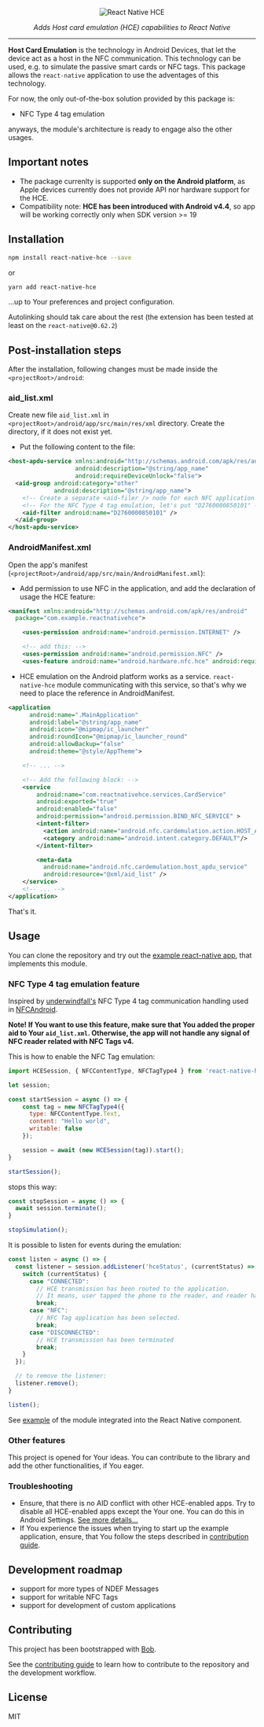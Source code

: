 <p align="center">
  <img src="logo.png" alt="React Native HCE">
</p>
<p align="center">
  <i>
    Adds Host card emulation (HCE) capabilities to React Native
  </i>
</p>

---

**Host Card Emulation** is the technology in Android Devices, that let the device act as a host in the NFC communication. This technology can be used, e.g. to simulate the passive smart cards or NFC tags.
This package allows the ``react-native`` application to use the adventages of this technology.

For now, the only out-of-the-box solution provided by this package is:

- NFC Type 4 tag emulation

anyways, the module's architecture is ready to engage also the other usages.

## Important notes

- The package currenlty is supported **only on the Android platform**, as Apple devices currently does not provide API nor hardware support for the HCE.
- Compatibility note: **HCE has been introduced with Android v4.4**, so app will be working correctly only when SDK version >= 19

## Installation

```sh
npm install react-native-hce --save
```

or

```sh
yarn add react-native-hce
```

...up to Your preferences and project configuration.

Autolinking should tak care about the rest (the extension has been tested at least on the ``react-native@0.62.2``)


## Post-installation steps

After the installation, following changes must be made inside the  ``<projectRoot>/android``:

### aid_list.xml

Create new file `aid_list.xml` in `<projectRoot>/android/app/src/main/res/xml` directory. Create the directory, if it does not exist yet.

- Put the following content to the file:

```xml
<host-apdu-service xmlns:android="http://schemas.android.com/apk/res/android"
                   android:description="@string/app_name"
                   android:requireDeviceUnlock="false">
  <aid-group android:category="other"
             android:description="@string/app_name">
    <!-- Create a separate <aid-filer /> node for each NFC application ID, that You intent to emulate/host. -->
    <!-- For the NFC Type 4 tag emulation, let's put "D2760000850101" -->
    <aid-filter android:name="D2760000850101" />
  </aid-group>
</host-apdu-service>
```

### AndroidManifest.xml

Open the app's manifest (``<projectRoot>/android/app/src/main/AndroidManifest.xml``):

- Add permission to use NFC in the application, and add the declaration of usage the HCE feature:

```xml
<manifest xmlns:android="http://schemas.android.com/apk/res/android"
  package="com.example.reactnativehce">

    <uses-permission android:name="android.permission.INTERNET" />

    <!-- add this: -->
    <uses-permission android:name="android.permission.NFC" />
    <uses-feature android:name="android.hardware.nfc.hce" android:required="true" />
```

- HCE emulation on the Android platform works as a service. ``react-native-hce`` module communicating with this service, so that's why we need to place the reference in AndroidManifest.

```xml
<application
      android:name=".MainApplication"
      android:label="@string/app_name"
      android:icon="@mipmap/ic_launcher"
      android:roundIcon="@mipmap/ic_launcher_round"
      android:allowBackup="false"
      android:theme="@style/AppTheme">

    <!-- ... -->

    <!-- Add the following block: -->
    <service
        android:name="com.reactnativehce.services.CardService"
        android:exported="true"
        android:enabled="false"
        android:permission="android.permission.BIND_NFC_SERVICE" >
        <intent-filter>
          <action android:name="android.nfc.cardemulation.action.HOST_APDU_SERVICE" />
          <category android:name="android.intent.category.DEFAULT"/>
        </intent-filter>

        <meta-data
          android:name="android.nfc.cardemulation.host_apdu_service"
          android:resource="@xml/aid_list" />
    </service>
    <!-- ... -->
</application>
```

That's it.

## Usage

You can clone the repository and try out the [example react-native app](example), that implements this module.

### NFC Type 4 tag emulation feature

Inspired by [underwindfall's](https://github.com/underwindfall) NFC Type 4 tag communication handling used in [NFCAndroid](https://github.com/underwindfall/NFCAndroid).

**Note! If You want to use this feature, make sure that You added the proper aid to Your ``aid_list.xml``. Otherwise, the app will not handle any signal of NFC reader related with NFC Tags v4.**

This is how to enable the NFC Tag emulation:

```js
import HCESession, { NFCContentType, NFCTagType4 } from 'react-native-hce';

let session;

const startSession = async () => {
    const tag = new NFCTagType4({
      type: NFCContentType.Text,
      content: "Hello world",
      writable: false
    });

    session = await (new HCESession(tag)).start();
}

startSession();
```

stops this way:

```js
const stopSession = async () => {
  await session.terminate();
}

stopSimulation();
```

It is possible to listen for events during the emulation:

```js
const listen = async () => {
  const listener = session.addListener('hceStatus', (currentStatus) => {
    switch (currentStatus) {
      case "CONNECTED":
        // HCE transmission has been routed to the application.
        // It means, user tapped the phone to the reader, and reader have sent matching Select Application command.
        break;
      case "NFC":
        // NFC Tag application has been selected.
        break;
      case "DISCONNECTED":
        // HCE transmission has been terminated
        break;
    }
  });

  // to remove the listener:
  listener.remove();
}

listen();
```

See [example](example/src/App.tsx) of the module integrated into the React Native component.

### Other features

This project is opened for Your ideas. You can contribute to the library and add the other functionalities, if You eager.

### Troubleshooting

- Ensure, that there is no AID conflict with other HCE-enabled apps. Try to disable all HCE-enabled apps except the Your one. You can do this in Android Settings. [See more details...](https://github.com/appidea/react-native-hce/issues/2#issuecomment-1221538916)
- If You experience the issues when trying to start up the example application, ensure, that You follow the steps described in [contribution guide](CONTRIBUTING.md).

## Development roadmap

- support for more types of NDEF Messages
- support for writable NFC Tags
- support for development of custom applications

## Contributing

This project has been bootstrapped with [Bob](https://github.com/react-native-community/bob.git).

See the [contributing guide](CONTRIBUTING.md) to learn how to contribute to the repository and the development workflow.

## License

MIT
